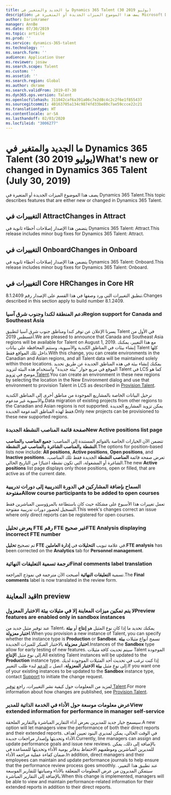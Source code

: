 ```yaml
---
title: ما الجديد والمتغير في Dynamics 365 Talent (30 يوليو 2019)
description: يصف هذا الموضوع الميزات الجديدة أو المتغيرة في Microsoft Dynamics 365 Talent.
author: Darinkramer
manager: AnnBe
ms.date: 07/30/2019
ms.topic: article
ms.prod: ''
ms.service: dynamics-365-talent
ms.technology: ''
ms.search.form: ''
audience: Application User
ms.reviewer: josaw
ms.search.scope: Talent
ms.custom: ''
ms.assetid: ''
ms.search.region: Global
ms.author: dkrame
ms.search.validFrom: 2019-07-30
ms.dyn365.ops.version: Talent
ms.openlocfilehash: 311042caf6a391a06c7e2d8c4c2c2f6e1f855437
ms.sourcegitcommit: 40163705a134c9874fd33be80c7ae59ccce22c21
ms.translationtype: HT
ms.contentlocale: ar-SA
ms.lasthandoff: 02/03/2020
ms.locfileid: "3006277"
---
```

# <a name="whats-new-or-changed-in-dynamics-365-talent-july-30-2019"></a><span data-ttu-id="f43df-103">ما الجديد والمتغير في Dynamics 365 Talent (30 يوليو 2019)</span><span class="sxs-lookup"><span data-stu-id="f43df-103">What's new or changed in Dynamics 365 Talent (July 30, 2019)</span></span>

<span data-ttu-id="f43df-104">يصف هذا الموضوع الميزات الجديدة أو المتغيرة في Dynamics 365 Talent.</span><span class="sxs-lookup"><span data-stu-id="f43df-104">This topic describes features that are either new or changed in Dynamics 365 Talent.</span></span>

## <a name="changes-in-attract"></a><span data-ttu-id="f43df-105">التغييرات في Attract</span><span class="sxs-lookup"><span data-stu-id="f43df-105">Changes in Attract</span></span>
<span data-ttu-id="f43df-106">يتضمن هذا الإصدار إصلاحات أخطاء ثانوية في Dynamics 365 Talent: Attract.</span><span class="sxs-lookup"><span data-stu-id="f43df-106">This release includes minor bug fixes for Dynamics 365 Talent: Attract.</span></span>

## <a name="changes-in-onboard"></a><span data-ttu-id="f43df-107">التغييرات في Onboard</span><span class="sxs-lookup"><span data-stu-id="f43df-107">Changes in Onboard</span></span>
<span data-ttu-id="f43df-108">يتضمن هذا الإصدار إصلاحات أخطاء ثانوية في Dynamics 365 Talent: Onboard.</span><span class="sxs-lookup"><span data-stu-id="f43df-108">This release includes minor bug fixes for Dynamics 365 Talent: Onboard.</span></span>

## <a name="changes-in-core-hr"></a><span data-ttu-id="f43df-109">التغييرات في Core HR</span><span class="sxs-lookup"><span data-stu-id="f43df-109">Changes in Core HR</span></span>
<span data-ttu-id="f43df-110">تنطبق التغييرات التي ورد وصفها في هذا القسم على الإصدار رقم 8.1.2409.</span><span class="sxs-lookup"><span data-stu-id="f43df-110">Changes described in this section apply to build number 8.1.2409.</span></span>


### <a name="region-support-for-canada-and-southeast-asia"></a><span data-ttu-id="f43df-111">دعم المنطقة لكندا وجنوب شرق آسيا</span><span class="sxs-lookup"><span data-stu-id="f43df-111">Region support for Canada and Southeast Asia</span></span>

<span data-ttu-id="f43df-112">يسرنا الإعلان عن توفر كندا ومناطق جنوب شرق آسيا لتطبيق Talent في الأول من أغسطس 2019.</span><span class="sxs-lookup"><span data-stu-id="f43df-112">We are pleased to announce that Canada and Southeast Asia regions will be available for Talent on August 1, 2019.</span></span> <span data-ttu-id="f43df-113">مع هذا التغيير، يمكنك إنشاء بيئات في المناطق الكندية والآسيوية، وستتم المحافظة على بيانات Talent كلها داخل تلك المواقع فقط.</span><span class="sxs-lookup"><span data-stu-id="f43df-113">With this change, you can create environments in the Canadian and Asian regions, and all Talent data will be maintained solely within those locations.</span></span> <span data-ttu-id="f43df-114">يمكنك إنشاء بيئة في هذه المناطق الجديدة عن طريق تحديد الموقع في مربع حوار "بيئة جديدة" واستخدام هذه البيئة لتزويد Talent في LCS كما هو موضح في [تزويد Talent](https://docs.microsoft.com/dynamics365/unified-operations/talent/provisioning-talent).</span><span class="sxs-lookup"><span data-stu-id="f43df-114">You can create an environment in these new regions by selecting the location in the New Environment dialog and use that environment to provision Talent in LCS as described in [Provision Talent](https://docs.microsoft.com/dynamics365/unified-operations/talent/provisioning-talent).</span></span>

<span data-ttu-id="f43df-115">ترحيل البيانات الخاصة بالمشاريع الموجودة من مناطق أخرى إلى المناطق الكندية والآسيوية غير مدعوم.</span><span class="sxs-lookup"><span data-stu-id="f43df-115">Data migration of existing projects from other regions to the Canadian and Asian regions is not supported.</span></span> <span data-ttu-id="f43df-116">يمكن تزويد المشاريع الجديدة فقط لهذه المناطق المدعومة الجديدة.</span><span class="sxs-lookup"><span data-stu-id="f43df-116">Only new projects can be provisioned to these new supported regions.</span></span>

### <a name="new-active-positions-list-page"></a><span data-ttu-id="f43df-117">صفحة قائمة المناصب النشطة الجديدة</span><span class="sxs-lookup"><span data-stu-id="f43df-117">New Active positions list page</span></span>

<span data-ttu-id="f43df-118">تتضمن الآن الخيارات الخاصة بالقوائم المستندة إلى المناصب: **جميع المناصب** و**المناصب النشطة** و**المناصب الشاغرة** و**المناصب غير النشطة**.</span><span class="sxs-lookup"><span data-stu-id="f43df-118">The options for position-based lists now include: **All positions**, **Active positions**, **Open positions**, and **Inactive positions**.</span></span> <span data-ttu-id="f43df-119">تعرض صفحة قائمة **المناصب النشطة** الجديدة فقط تلك المناصب، الشاغرة أو المشغولة، التي تكون نشطة اعتبارًا من التاريخ الحالي.</span><span class="sxs-lookup"><span data-stu-id="f43df-119">The new **Active positions** list page displays only those positions, open or filled, that are active as of the current date.</span></span> 

### <a name="allow-course-participants-to-be-added-to-open-courses"></a><span data-ttu-id="f43df-120">السماح بإضافة المشاركين في الدورة التدريبية إلى دورات تدريبية مفتوحة</span><span class="sxs-lookup"><span data-stu-id="f43df-120">Allow course participants to be added to open courses</span></span>

<span data-ttu-id="f43df-121">تعمل تغييرات هذا الأسبوع على مشكلة حيث كان باستطاعة بالمرؤوسين المباشرين فقط التسجيل لحضور دورات تدريبية مفتوحة.</span><span class="sxs-lookup"><span data-stu-id="f43df-121">This week's changes correct an issue where only direct reports can be registered for open courses.</span></span>

### <a name="fte-analysis-displaying-incorrect-fte-number"></a><span data-ttu-id="f43df-122">يعرض تحليل FTE رقم FTE غير صحيح</span><span class="sxs-lookup"><span data-stu-id="f43df-122">FTE Analysis displaying incorrect FTE number</span></span>

<span data-ttu-id="f43df-123">تم تصحيح **تحليل FTE** في علامة تبويب **التحليلات** في **إدارة العاملين‏‎**.</span><span class="sxs-lookup"><span data-stu-id="f43df-123">**FTE analysis** has been corrected on the **Analytics** tab for **Personnel management**.</span></span>

### <a name="final-comments-label-translation"></a><span data-ttu-id="f43df-124">ترجمة تسمية التعليقات النهائية</span><span class="sxs-lookup"><span data-stu-id="f43df-124">Final comments label translation</span></span>

<span data-ttu-id="f43df-125">تسمية **التعليقات النهائية** أصبحت الآن مترجمة في نموذج المراجعة.</span><span class="sxs-lookup"><span data-stu-id="f43df-125">The **Final comments** label is now translated in the review form.</span></span>

## <a name="in-preview"></a><span data-ttu-id="f43df-126">قيد المعاينة</span><span class="sxs-lookup"><span data-stu-id="f43df-126">In preview</span></span>

### <a name="preview-features-are-enabled-only-in-sandbox-instances"></a><span data-ttu-id="f43df-127">لا يتم تمكين ميزات المعاينة إلا في مثيلات بيئة الاختبار المعزول</span><span class="sxs-lookup"><span data-stu-id="f43df-127">Preview features are enabled only in sandbox instances</span></span>

<span data-ttu-id="f43df-128">عند توفير مثيل جديد من Talent‬، يمكنك تحديد ما إذا كان نوع المثيل هو **إنتاج** أو **بيئة اختبار معزولة**.</span><span class="sxs-lookup"><span data-stu-id="f43df-128">When you provision a new instance of Talent, you can specify whether the instance type is **Production** or **Sandbox**.</span></span> <span data-ttu-id="f43df-129">تسمح أنواع مثيلات **بيئة اختبار معزولة** بالاختبار المبكر للميزات الجديدة.</span><span class="sxs-lookup"><span data-stu-id="f43df-129">Instances of the **Sandbox** type allow for early testing of new features.</span></span> <span data-ttu-id="f43df-130">سيتم تحديث كافة مثيلات Talent الموجودة إلى نوع مثيل **الإنتاج**.</span><span class="sxs-lookup"><span data-stu-id="f43df-130">All existing Talent instances will be updated to the **Production** instance type.</span></span> <span data-ttu-id="f43df-131">إذا كنت ترغب في تحديث أحد المثيلات الموجودة لديك إلى نوع مثيل **بيئة الاختبار المعزولة**، اتصل بـ [الدعم](https://docs.microsoft.com/dynamics365/unified-operations/talent/talent-support) لبدء طلب التغيير.</span><span class="sxs-lookup"><span data-stu-id="f43df-131">If you want one of your existing instances to be updated to the **Sandbox** instance type, contact [Support](https://docs.microsoft.com/dynamics365/unified-operations/talent/talent-support) to initiate the change request.</span></span>

<span data-ttu-id="f43df-132">لمزيد من المعلومات حول كيفية نشر التغييرات، راجع [توفير Talent‬](https://docs.microsoft.com/dynamics365/unified-operations/talent/provisioning-talent).</span><span class="sxs-lookup"><span data-stu-id="f43df-132">For more information about how changes are published, see [Provision Talent](https://docs.microsoft.com/dynamics365/unified-operations/talent/provisioning-talent).</span></span>

### <a name="view-extended-information-for-performance-in-manager-self-service"></a><span data-ttu-id="f43df-133">عرض معلومات موسعة حول الأداء في الخدمة الذاتية للمدير</span><span class="sxs-lookup"><span data-stu-id="f43df-133">View extended information for performance in manager self-service</span></span>

<span data-ttu-id="f43df-134">سيسمح خيار جديد للمديرين بعرض أداء التقارير المباشرة والتقارير الملحقة.</span><span class="sxs-lookup"><span data-stu-id="f43df-134">A new option will let managers view the performance of both their direct reports and their extended reports.</span></span> <span data-ttu-id="f43df-135">في الوقت الحالي، يمكن لمديري البنود تعيين أهداف الأداء وتحديثها وإصدار مراجعات جديدة.</span><span class="sxs-lookup"><span data-stu-id="f43df-135">Currently, line managers can assign and update performance goals and issue new reviews.</span></span> <span data-ttu-id="f43df-136">بالإضافة إلى ذلك، يمكن للمديرين المباشرين وموظفيهم الاحتفاظ بدفاتر يومية الأداء وتحديثها للمساعدة في ضمان كفاءة عملية مراجعه الأداء.</span><span class="sxs-lookup"><span data-stu-id="f43df-136">In addition, direct managers and their employees can maintain and update performance journals to help ensure that the performance review process goes smoothly.</span></span> <span data-ttu-id="f43df-137">عند تطبيق هذا التغيير، سيتمكن المديرون من عرض المعلومات المتعلقة بالأداء وصيانتها للتقارير الموسعة بالإضافة إلى التقارير المباشرة.</span><span class="sxs-lookup"><span data-stu-id="f43df-137">When this change is implemented, managers will be able to view and maintain performance-related information for their extended reports in addition to their direct reports.</span></span>

